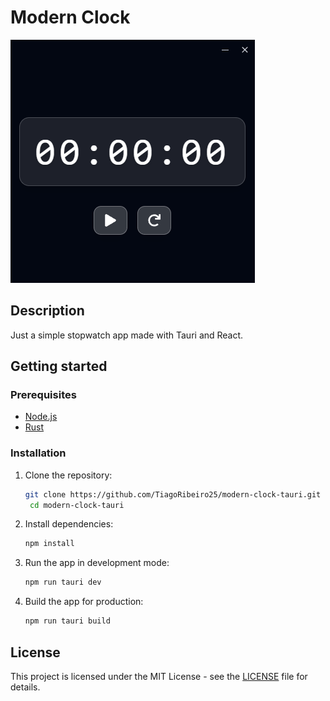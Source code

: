 # Modern Clock

![App Screenshot](./images/screenshot.png)

## Description

Just a simple stopwatch app made with Tauri and React.

## Getting started

### Prerequisites

- [Node.js](https://nodejs.org/en)
- [Rust](https://www.rust-lang.org/tools/install)

### Installation

1. Clone the repository:

   ```bash
   git clone https://github.com/TiagoRibeiro25/modern-clock-tauri.git
    cd modern-clock-tauri
    ```

2. Install dependencies:

    ```bash
    npm install
    ```

3. Run the app in development mode:

    ```bash
    npm run tauri dev
    ```

4. Build the app for production:

    ```bash
    npm run tauri build
    ```

## License

This project is licensed under the MIT License - see the [LICENSE](LICENSE) file for details.
